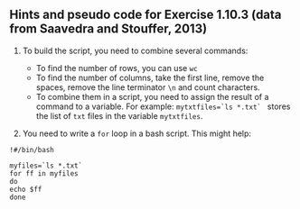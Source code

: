## Hints and pseudo code for Exercise 1.10.3 (data from Saavedra and Stouffer, 2013)

1. To build the script, you need to combine several commands:
   - To find the number of rows, you can use `wc`
   - To find the number of columns, take the first line, remove the spaces, remove the line terminator `\n` and count characters.
   - To combine them in a script, you need to assign the result of a command to a variable. For example: ``mytxtfiles=`ls *.txt` `` stores the list of `txt` files in the variable `mytxtfiles`.
   
2. You need to write a `for` loop in a bash script. This might help:

```
!#/bin/bash

myfiles=`ls *.txt`
for ff in myfiles
do
echo $ff
done
```
